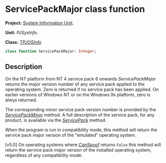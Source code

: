 # ServicePackMajor class function

**Project:** [System Information Unit](../API.md).

**Unit:** _PJSysInfo_.

**Class:** _[TPJOSInfo](./TPJOSInfo.md)_

```pascal
class function ServicePackMajor: Integer;
```

## Description

On the NT platform from NT 4 service pack 6 onwards _ServicePackMajor_ returns the major version number of any service pack applied to the operating system. Zero is returned if no service pack has been applied. On earlier versions of Windows NT or on the Windows 9x platform, zero is alwys returned.

The corresponding minor service pack version number is provided by the _[ServicePackMinor](./TPJOSInfo-ServicePackMinor.md)_ method. A full description of the service pack, for any product, is available via the _[ServicePack](./TPJOSInfo-ServicePack.md)_ method.

When the program is run in compatibility mode, this method will return the service pack major version of the "emulated" operating system.

[v5.0] On operating systems where _[CanSpoof](./TPJOSInfo-CanSpoof.md)_ returns `False` this method will return the service pack major version of the installed operating system, regardless of any compatibility mode.
